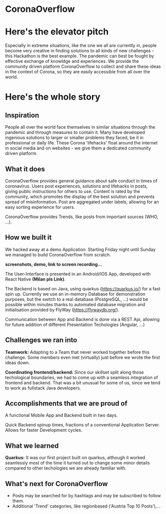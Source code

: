 # CoronaOverflow
# Here's the elevator pitch
Especially in extreme situations, like the one we all are currently in, people become very creative in finding solutions to all kinds of new challenges - this Hackathon is the best example. The pandemic can best be fought by effective exchange of knowldge and experiences. We provide the community driven platform CoronaOverflow to collect and share these ideas in the context of Corona, so they are easily accessible from all over the world.

# Here's the whole story

## Inspiration
People all over the world face themselves in similar situations through the pandemic and through measures to contain it. Many have developed ingenious solutions to larger or smaller problems they faced, be it in professional or daily life. These Corona 'lifehacks' float around the internet in social media and on websites - we give them a dedicated community driven platform.  

## What it does
CoronaOverflow provides general guidance about safe conduct in times of coronavirus. Users post experiences, solutions and lifehacks in posts, giving public instructions for others to use. Content is rated by the community, which promotes the display of the best solution and prevents spread of misinformation. Post are aggregated under labels, allowing for an easy sorting experience for users.

CoronaOverflow provides Trends, like posts from important sources (WHO, ...).

## How we built it

We hacked away at a demo Application. Starting Friday night until Sunday we managed to build CoronaOverflow from scratch.

**screenshots, demo, link to screen recording...**

The User-Interface is presented in an Android/IOS App, developed with React Native **(Milan pls Link)**. 

The Backend is based on Java, using quarkus (https://quarkus.io/) for a fast spin up. Currently we use an in-memory Database for demonstration purposes, but the switch to a real database (PostgreSQL, ...) would be possible within minutes thanks to automated database migration and initialisation provided by FlyWay (https://flywaydb.org/).

Communication between App and Backend is done via a REST Api, allowing for future addition of different Presentation Techologies (Angular, ...)

## Challenges we ran into

**Teamwork:** Adapting to a Team that never worked together before this challenge. Some members even met (virtually) just before we wrote the first ideas down.

**Coordinating frontend/backend:** Since our skillset split along those techological boundaries, we had to come up with a seamless integration of frontend and backend. That was a bit unusual for some of us, since we tend to work as fullstack Java developers.

## Accomplishments that we are proud of

 A functional Mobile App and Backend built in two days.

 Quick Backend spinup times, fractions of a conventional Application Server. Allows for faster Development cycles.

## What we learned

**Quarkus:** It was our first project built on quarkus, although it worked seamlessly most of the time it turned out to change some minor details compared to other techologies we are already familiar with.

## What's next for CoronaOverflow

- Posts may be searched for by hashtags and may be subscribed to follow them.
- Additional 'Trend' categories, like regionbased ('Austria Top 10 Posts'),... 